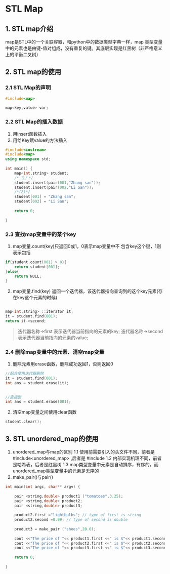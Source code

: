 # STL Map
## 1. STL map介绍
map是STL中的一个关联容器，和python中的数据类型字典一样，map 类型变量中的元素也是由键-值对组成，没有重复的键。其底层实现是红黑树（非严格意义上的平衡二叉树）

## 2. STL map的使用
### 2.1 STL Map的声明
```c++ {.line-numbers}
#include<map>
 
map<key,value> var;
```
### 2.2 STL Map的插入数据
1. 用insert函数插入
2. 用给Key赋value的方法插入
```c++ {.line-numbers}
#include<iostream>
#include<map>
using namespace std;
 
int main() {
    map<int,string> student;
    /*（1）*/
    student.insert(pair(001,"Zhang san"));
    student.insert(pair(002,"Li San"));
    /*(2)*/ 
    student[001] = "Zhang san";
    student[002] = "Li San";
 
    return 0;
 
}
```

### 2.3 查找map变量中的某个key
1.  map变量.count(key)只返回0或1，0表示map变量中不 包含key这个键，1则表示包括
```c++ {.line-numbers}
if(student.count(001) > 0){
    return student[001];
}else{
    return NULL;
}
```
2. map变量.find(key) 返回一个迭代器，该迭代器指向查询到的这个key元素(存在key这个元素的时候)

```c++ {.line-numbers}

map<int,string> ::iterator it;
it = student.find(001);
return it->second;

```
> 迭代器名称->first  表示迭代器当前指向的元素的key;   迭代器名称->second 表示迭代器当前指向的元素的value;

### 2.4 删除map变量中的元素、清空map变量
1. 删除元素用erase函数，删除成功返回1，否则返回0
```c++ {.line-numbers}
//配合使用迭代器删除
it = student.find(001);
int ans = student.erase(it);
 
 
//直接删
int ans = student.erase(001);
```
2. 清空map变量之间使用clear函数

```c++ {.line-numbers}
student.clear();
```


## 3. STL unordered_map的使用
1. unordered_map与map的区别
1.1 使用前需要引入的头文件不同，前者是 #include<unordered_map> ,后者是 #include<map>
1.2  内部实现机理不同，前者是哈希表，后者是红黑树
1.3 map类型变量中元素是自动排序，有序的，而unordered_map类型变量中的元素是无序的
2. make_pair()与pair()

```c++ {.line-numbers}
int main(int argc, char** argv) {
 
	pair <string,double> product1 ("tomatoes",3.25);
	pair <string,double> product2;
	pair <string,double> product3;
 
	product2.first ="lightbulbs"; // type of first is string
	product2.second =0.99; // type of second is double
	
	product3 = make_pair ("shoes",20.0);
	
	cout <<"The price of "<< product1.first <<" is $"<< product1.second <<"\n";
	cout <<"The price of "<< product2.first <<" is $"<< product2.second <<"\n";
	cout <<"The price of "<< product3.first <<" is $"<< product3.second <<"\n";
 
	return 0;
 
}
```